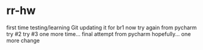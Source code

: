 # rr-hw
first time testing/learning Git
updating it for br1 now
try again from pycharm
try #2
try #3
one more time...
final attempt from pycharm hopefully...
one more change